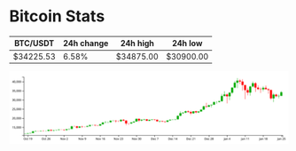 # Bitcoin Stats

BTC/USDT|24h change|24h high|24h low|
|---|---|---|---|
|$34225.53|6.58%|$34875.00|$30900.00|

<img src="./chart.svg">
